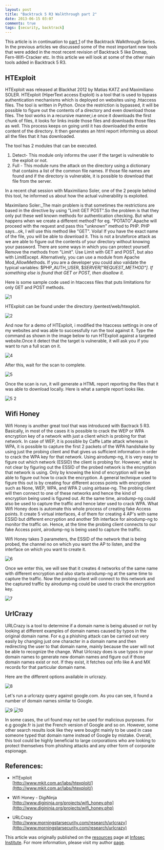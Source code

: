 ```yaml
---
layout: post
title: "Backtrack 5 R3 Walkthrough part 2"
date: 2013-06-15 03:07
comments: true
tags: [security, backtrack]
---
```


This article is in continuation to [part 1](http://resources.infosecinstitute.com/backtrack-5-part-1/) of the Backtrack Walkthrough Series. In the previous articles we discussed some of the most important new tools that were added in the most recent revision of Backtrack 5 like Dnmap, Fern-Wifi-Cracker etc. In this article we will look at some of the other main tools added in Backtrack 5 R3.

<!--more-->

## HTExploit

HTExploit was released at Blackhat 2012 by Matias KATZ and Maximiliano SOLER. HTExploit (HiperText access Exploit) is a tool that is used to bypass authentication mechanisms which is deployed on websites using .htaccess files. The tool is written in Python. Once the restriction is bypassed, it will be possible to figure out the contents of a directory and even download those files. The tool works in a recursive manner,i.e once it downloads the first chunk of files, it looks for links inside those files and downloads those files as well. This process keeps on going until it has downloaded the entire content of the directory. It then generates an html report informing us about all the files that it has downloaded.

The tool has 2 modules that can be executed.

1.  Detect- This module only informs the user if the target is vulnerable to the exploit or not.
2.  Full - This module runs the attack on the directory using a dictionary that contains a list of the common file names. If those file names are found and if the directory is vulnerable, it is possible to download that file from the server.

In a recent chat session with Maximiliano Soler, one of the 2 people behind this tool, he informed us about how the actual vulnerability is exploited.

Maximilano Soler:_The main problem is that sometimes the restrictions are based in the directive by using "Limit GET POST".So the problem is that they only put these well known methods for authentication checking. But what happens when we create a different method? for eg. "POTATO".Apache will proceed with the request and pass this "unknown" method to PHP. PHP says...ok, I will use this method like "GET". Voila! If you have the exact name of the file, you will be able to download it. This is not a bruteforce attack as we are able to figure out the contents of your directory without knowing your password. There are some ways in which you can protect yourself. Remove the methods from "Limit". Use Limit with GET and POST, but also with LimitExcept. Alternatively, you can use a module from Apache Mod_AllowMethods. If you are a developer you could also validate the typical variables: $PHP_AUTH_USER, $_SERVER["REQUEST_METHOD"]. If something else is found that GET or POST, then disallow it._

Here is some sample code used in htaccess files that puts limitations for only GET and POST methods.

![1]( /images/posts/bt5r2/1.png)

HTExploit can be found under the directory /pentest/web/htexploit.

![2]( /images/posts/bt5r2/2.png)

And now for a demo of HTExploit, i modified the htaccess settings in one of my websites and was able to successfully run the tool against it. Type the command as shown in the image below to run HTExploit against a targeted website.Once it detect that the target is vulnerable, it will ask you if you want to run a full scan on it.

![4]( /images/posts/bt5r2/4.png)

After this, wait for the scan to complete.

![5]( /images/posts/bt5r2/5.png)

Once the scan is run, it will generate a HTML report reporting the files that it was able to download locally. Here is what a sample report looks like.

![5 2]( /images/posts/bt5r2/5_2.png)

## Wifi Honey

Wifi Honey is another great tool that was introduced with Bactrack 5 R3\. Basically, in most of the cases it is possible to crack the WEP or WPA encryption key of a network with just a client which is probing for that network. In case of WEP, it is possible by Caffe Latte attack whereas in WPA, it is possible to capture the first 2 packets of the WPA handshake by using just the probing client and that gives us sufficient information in order to crack the WPA key for that network. Using airodump-ng, it is very easy to figure out which network (ESSID) the client is probing for. However, what is not clear by figuring out the ESSID of the probed network is the encryption that network is using. Only by knowing the kind of encryption will we be able to figure out how to crack the encryption. A general technique used to figure this out is by creating four different access points with encryption such as None, WEP, WPA, and WPA 2 using airbase-ng. The probing client will then connect to one of these networks and hence the kind of encryption being used is figured out. At the same time, airodump-ng could also be used to capture the traffic and hence later used to crack WPA. What Wifi Honey does is automate this whole process of creating fake Access points. It create 5 virtual interfaces, 4 of them for creating 4 AP's with same ESSID but different encryption and another 5th interface for airodump-ng to monitor the traffic on. Hence, at the time the probing client connects to our fake Access point, airodump-ng is being used to capture the traffic.

Wifi Honey takes 3 parameters, the ESSID of the network that is being probed, the channel no on which you want the AP to listen, and the interface on which you want to create it.

![6]( /images/posts/bt5r2/6.png)

Once we enter this, we will see that it creates 4 networks of the same name with different encryption and also starts airodump-ng at the same time to capture the traffic. Now the probing client will connect to this network and the captured traffic by airodump-ng could be used to crack the encryption key.

![7]( /images/posts/bt5r2/7.png)

## UrlCrazy

URLCrazy is a tool to determine if a domain name is being abused or not by looking at different examples of domain names caused by typos in the original domain name. For e.g a phishing attack can be carried out very easily by changing just one character in a domain name and then redirecting the user to that domain name, mainly because the user will not be able to recognize the change. What Urlcrazy does is use typos in your domain names to generate new domain names and figure out if those domain names exist or not. If they exist, it fetches out info like A and MX records for that particular domain name.

Here are the different options available in urlcrazy.

![8]( /images/posts/bt5r2/8.png)

Let's run a urlcrazy query against google.com. As you can see, it found a number of domain names similar to Google.

![9]( /images/posts/bt5r2/9.png) ![10]( /images/posts/bt5r2/10.png)

In some cases, the url found may not be used for malicious purposes. For e.g google.fr is just the French version of Google and so on. However, some other search results look like they were bought mainly to be used in case someone typed that domain name instead of Google by mistake. Overall, this tool could be highly beneficial to large corporations who are looking to protect themselves from phishing attacks and any other form of corporate espionage.

## References:

*   HTExploit  
    [http://www.mkit.com.ar/labs/htexploit/](http://www.mkit.com.ar/labs/htexploit/)

*   Wifi Honey - DigiNinja  
    [http://www.digininja.org/projects/wifi_honey.php](http://www.digininja.org/projects/wifi_honey.php)

*   URLCrazy  
    [http://www.morningstarsecurity.com/research/urlcrazy](http://www.morningstarsecurity.com/research/urlcrazy)

This article was originally published on the [resources](http://resources.infosecinstitute.com/) page at [Infosec Institute](http://infosecinstitute.com/). For more information, please visit my author [page](http://resources.infosecinstitute.com/author/prateek/).